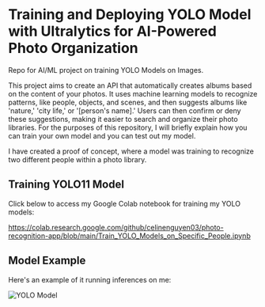 # Training and Deploying YOLO Model with Ultralytics for AI-Powered Photo Organization
Repo for AI/ML project on training YOLO Models on Images.

This project aims to create an API that automatically creates albums based on the content of your photos. It uses machine learning models to recognize patterns, like people, objects, and scenes, and then suggests albums like 'nature,' 'city life,' or '[person's name].' Users can then confirm or deny these suggestions, making it easier to search and organize their photo libraries. For the purposes of this repository, I will briefly explain how you can train your own model and you can test out my model.

I have created a proof of concept, where a model was training to recognize two different people within a photo library.

## Training YOLO11 Model
Click below to access my Google Colab notebook for training my YOLO models:

https://colab.research.google.com/github/celinenguyen03/photo-recognition-app/blob/main/Train_YOLO_Models_on_Specific_People.ipynb

## Model Example
Here's an example of it running inferences on me:

![YOLO Model](celine_detection_example.gif)

